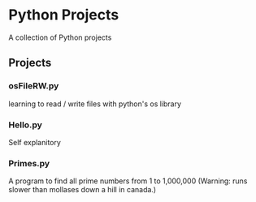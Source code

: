 # Python Projects
A collection of Python projects

## Projects

### osFileRW.py
learning to read / write files with python's os library

### Hello.py
Self explanitory

### Primes.py
A program to find all prime numbers from 1 to 1,000,000
(Warning: runs slower than mollases down a hill in canada.)
